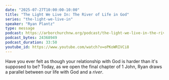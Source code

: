 ```yaml
---
date: "2025-07-27T10:00:00-10:00"
title: "The Light We Live In: The River of Life in God"
series: "the-light-we-live-in"
speaker: "Ryan Plantz"
type: message
podcast: https://arborchurchnw.org/podcast/the-light-we-live-in-the-river-of-life-in-god.mp3
podcast_bytes: 24368949
podcast_duration: 33:50
youtube_id: https://www.youtube.com/watch?v=oPKoWRIVCi8
---
```


Have you ever felt as though your relationship with God is harder than it's supposed to be? Today, as we open the final
chapter of 1 John, Ryan draws a parallel between our life with God and a *river*.
